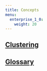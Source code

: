 ```yaml
---
title: Concepts
menu:
  enterprise_1_0:
    weight: 20
---
```


## [Clustering](/enterprise/v1.0/concepts/clustering)
## [Glossary](/enterprise/v1.0/concepts/glossary/)
